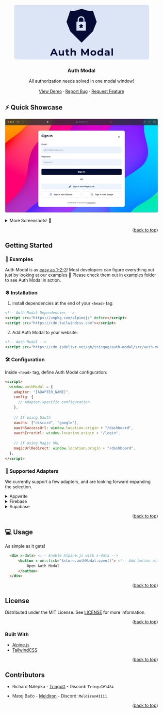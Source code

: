 <div id="top"></div>

<!-- PROJECT SUMMARY -->
<br />
<div align="center">
  <a href="hhttps://github.com/TringuG/auth-modal">
    <img src="images/logo.png" alt="Logo" width="445" height="180">
  </a>

**<h3 align="center">Auth Modal</h3>**

  <p align="center">
    All authorization needs solved in one modal window!
    <br />
    <br />
    <a href="https://auth-modal.vercel.app">View Demo</a>
    ·
    <a href="https://github.com/TringuG/auth-modal/issues">Report Bug</a>
    ·
    <a href="https://github.com/TringuG/auth-modal/issues">Request Feature</a>
  </p>
</div>

<!-- TABLE OF CONTENTS -->

<!-- ABOUT THE PROJECT -->
## ⚡ Quick Showcase

![Showcase](images/showcase.png)

<details>
<summary>More Screenshots! 👀</summary>
<ol>

![Screenshot](images/A-1.png)
![Screenshot](images/A-2.png)
![Screenshot](images/A-3.png)
![Screenshot](images/A-4.png)
![Screenshot](images/A-5.png)

</ol>
</details>

<p align="right">(<a href="#top">back to top</a>)</p>

## Getting Started

### 📖 Examples

Auth Modal is as [easy as 1-2-3](https://youtu.be/_8m7yhtPsqc?t=94)! Most developers can figure everything out just by looking at our examples 🤯 Please check them out in [examples folder](examples) to see Auth Modal in action.


### ⚙️ Installation

1. Install dependencies at the end of your `<head>` tag:

```html
<!-- Auth Modal Dependencies -->
<script src="https://unpkg.com/alpinejs" defer></script>
<script src="https://cdn.tailwindcss.com"></script>
```

2. Add Auth Modal to your website:

```html
<!-- Auth Modal -->
<script src="https://cdn.jsdelivr.net/gh/tringug/auth-modal/src/auth-modal.js" defer></script> 
```

### 🛠️ Configuration

Inside `<head>` tag, define Auth Modal configuration:

```html
<script>
  window.authModal = {
    adapter: "[ADAPTER_NAME]",
    config: {
      // Adapter-specific configuration
    },

    // If using Uauth
    oauths: ["discord", "google"], 
    oauthSuccessUrl: window.location.origin + "/dashboard",
    oauthErrorUrl: window.location.origin + "/login",

    // If using Magic URL
    magicUrlRedirect: window.location.origin + "/dashboard",
  };
</script>
```

### 🔌 Supported Adapters

We currently support a few adapters, and are looking forward expanding the selection.

<details>
<summary>Appwrite</summary>
<ol>

#### 1. Installation

Include Appwrite SDK into your `<head>` tag:

```html
<script src="https://cdn.jsdelivr.net/npm/appwrite@7.0.0"></script>
```

#### 2. Configuration

Update Auth Modal config:

```js
window.authModal = {
  adapter: "appwrite",
  config: {
    endpoint: "https://demo.appwrite.io/v1",
    projectId: "authModal"
  },

  // Make sure to keep your existing configuration here
};
```

  
</ol>
</details>

<details>
<summary>Firebase</summary>
<ol>

We are working hard on this adapter 🤖
  
</ol>
</details>

<details>
<summary>Supabase</summary>
<ol>

We are working hard on this adapter 🤖
  
</ol>
</details>

<p align="right">(<a href="#top">back to top</a>)</p>



<!-- USAGE EXAMPLES -->
## 💻 Usage

As simple as it gets!

```html
  <div x-data> <!-- Enable Alpine.js with x-data -->
      <button x-on:click="$store.authModal.open()"> <!-- Add button with action -->
          Open Auth Modal
      </button>
  </div>
```

<p align="right">(<a href="#top">back to top</a>)</p>

## License

Distributed under the MIT License. See [LICENSE](LICENSE) for more information.

<p align="right">(<a href="#top">back to top</a>)</p>


### Built With

* [Alpine.js](https://alpinejs.dev/)
* [TailwindCSS](https://tailwindcss.com/)

<p align="right">(<a href="#top">back to top</a>)</p>

## Contributors

- Richard Nálepka - [TringuG](https://github.com/TringuG) - Discord: `TringuG#1484`

- Matej Bačo - [Meldiron](https://github.com/Meldiron) - Discord: `Meldiron#1111`

<p align="right">(<a href="#top">back to top</a>)</p>